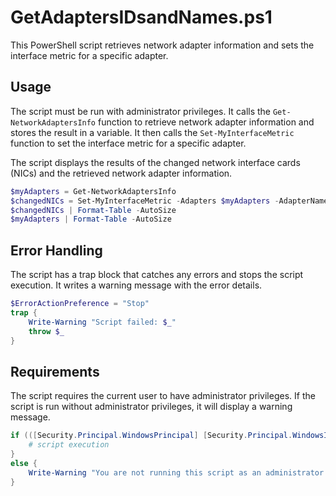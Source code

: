 # GetAdaptersIDsandNames.ps1

This PowerShell script retrieves network adapter information and sets the interface metric for a specific adapter.

## Usage

The script must be run with administrator privileges. It calls the `Get-NetworkAdaptersInfo` function to retrieve network adapter information and stores the result in a variable. It then calls the `Set-MyInterfaceMetric` function to set the interface metric for a specific adapter.

The script displays the results of the changed network interface cards (NICs) and the retrieved network adapter information.

```powershell
$myAdapters = Get-NetworkAdaptersInfo
$changedNICs = Set-MyInterfaceMetric -Adapters $myAdapters -AdapterName "MSFTVPN-Manual" -AdapterType Ppp -AddressFamily IPv4 -InterfaceMetric 1 
$changedNICs | Format-Table -AutoSize
$myAdapters | Format-Table -AutoSize
```

## Error Handling
The script has a trap block that catches any errors and stops the script execution. It writes a warning message with the error details.

```powershell
$ErrorActionPreference = "Stop"
trap {
    Write-Warning "Script failed: $_"
    throw $_
}
```
## Requirements
The script requires the current user to have administrator privileges. If the script is run without administrator privileges, it will display a warning message.
```powershell
if (([Security.Principal.WindowsPrincipal] [Security.Principal.WindowsIdentity]::GetCurrent()).IsInRole([Security.Principal.WindowsBuiltInRole] "Administrator")) {
    # script execution
}
else {
    Write-Warning "You are not running this script as an administrator."
}
```